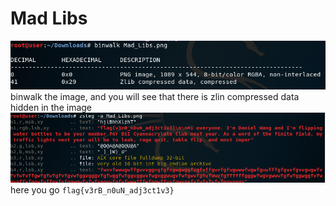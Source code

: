 # Mad Libs

![image](/img/binwalk.PNG)\
binwalk the image, and you will see that there is zlin compressed data hidden in the image\
![image](/img/extract.PNG)
here you go `flag{v3rB_n0uN_adj3ct1v3}`
